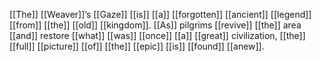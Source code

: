 [[The]] [[Weaver]]’s [[Gaze]] [[is]] [[a]] [[forgotten]] [[ancient]] [[legend]] [[from]] [[the]] [[old]] [[kingdom]]. [[As]] pilgrims [[revive]] [[the]] area [[and]] restore [[what]] [[was]] [[once]] [[a]] [[great]] civilization, [[the]] [[full]] [[picture]] [[of]] [[the]] [[epic]] [[is]] [[found]] [[anew]]. 